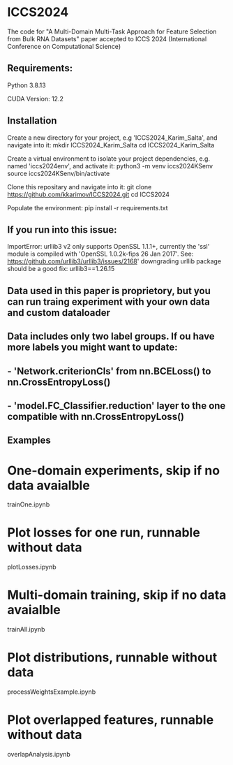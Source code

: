 # ICCS2024
The code for "A Multi-Domain Multi-Task Approach for Feature Selection from Bulk RNA Datasets" paper accepted to  ICCS 2024 (International Conference on Computational Science)

## Requirements:
Python 3.8.13

CUDA Version: 12.2

## Installation

Create a new directory for your project, e.g 'ICCS2024_Karim_Salta', and navigate into it:
mkdir ICCS2024_Karim_Salta
cd ICCS2024_Karim_Salta

Create a virtual environment to isolate your project dependencies, e.g. named 'iccs2024env', and activate it:
python3 -m venv iccs2024KSenv
source iccs2024KSenv/bin/activate

Clone this repositary and navigate into it:
git clone https://github.com/kkarimov/ICCS2024.git
cd ICCS2024

Populate the environment:
pip install -r requirements.txt

## If you run into this issue:
ImportError: urllib3 v2 only supports OpenSSL 1.1.1+, currently the 'ssl' module is compiled with 'OpenSSL 1.0.2k-fips  26 Jan 2017'. See: https://github.com/urllib3/urllib3/issues/2168'
downgrading urllib package should be a good fix:
urllib3==1.26.15

## Data used in this paper is proprietory, but you can run traing experiment with your own data and custom dataloader

## Data includes only two label groups. If ou have more labels you might want to update:
## - 'Network.criterionCls' from nn.BCELoss() to nn.CrossEntropyLoss()
## - 'model.FC_Classifier.reduction' layer to the one compatible with nn.CrossEntropyLoss()


## Examples

# One-domain experiments, skip if no data avaialble
trainOne.ipynb
# Plot losses for one run, runnable without data
plotLosses.ipynb

# Multi-domain training, skip if no data avaialble
trainAll.ipynb
# Plot distributions, runnable without data
processWeightsExample.ipynb
# Plot overlapped features, runnable without data
overlapAnalysis.ipynb
